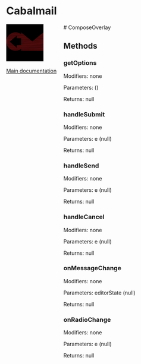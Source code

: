 # Cabalmail
<div style="width: 10em; float:left; height: 100%; padding-right: 1em;"><img src="/docs/logo.png" width="100" />
<p><a href="/README.md">Main documentation</a></p>
</div><div style="padding-left: 11em;">
# ComposeOverlay


## Methods
### getOptions
Modifiers: none

Parameters:  ()

Returns: null

### handleSubmit
Modifiers: none

Parameters: e (null)

Returns: null

### handleSend
Modifiers: none

Parameters: e (null)

Returns: null

### handleCancel
Modifiers: none

Parameters: e (null)

Returns: null

### onMessageChange
Modifiers: none

Parameters: editorState (null)

Returns: null

### onRadioChange
Modifiers: none

Parameters: e (null)

Returns: null

</div>
